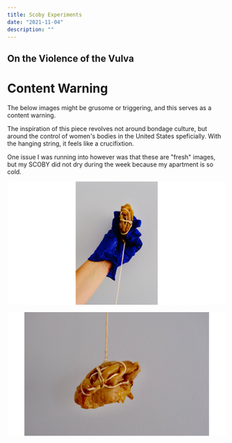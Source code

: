 ```yaml
---
title: Scoby Experiments
date: "2021-11-04"
description: ""
---
```


## On the Violence of the Vulva

# Content Warning
The below images might be grusome or triggering, and this serves as a content warning.

The inspiration of this piece revolves not around bondage culture, but around the control of women's bodies in the United States speficially. With the hanging string, it feels like a crucifixtion.

One issue I was running into however was that these are "fresh" images, but my SCOBY did not dry during the week because my apartment is so cold. 

![](./hand.png)

![](./hang.png)